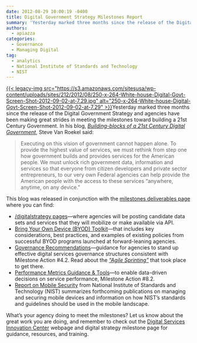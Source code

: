```yaml
---
date: 2012-08-29 10:00:19 -0400
title: Digital Government Strategy Milestones Report
summary: 'Yesterday marked three months since the release of the Digital Government Strategy and agencies have been making great strides in meeting the milestones toward building a 21st Century Government. In his blog, Building-blocks of a 21st Century Digital Government, Steve Van Roekel said: Executing on this vision of government cannot happen'
authors:
  - apiazza
categories:
  - Governance
  - Managing Digital
tag:
  - analytics
  - National Institute of Standards and Technology
  - NIST
---
```


[{{< legacy-img src="https://s3.amazonaws.com/sitesusa/wp-content/uploads/sites/212/2012/08/250-x-264-White-house-Digital-Govt-Screen-Shot-2012-09-02-at-7.29.jpg" alt="250-x-264-White-house-Digital-Govt-Screen-Shot-2012-09-02-at-7.29" >}}](https://s3.amazonaws.com/sitesusa/wp-content/uploads/sites/212/2012/08/585-x-618-White-house-Digital-Govt-Screen-Shot-2012-09-02-at-7.29.jpg)Yesterday marked three months since the release of the Digital Government Strategy and agencies have been making great strides in meeting the milestones toward building a 21st Century Government. In his blog, [_Building-blocks of a 21st Century Digital Government_](http://www.whitehouse.gov/blog/2012/08/23/building-blocks-21st-century-digital-government), Steve Van Roekel said:

> Executing on this vision of government cannot happen alone. To provide the highest value of services, we must rethink from step one how government builds and provides services for the American people. We must unlock rich government data, information and services so that everyone from citizen developers and private sector entrepreneurs, to our very own Federal agencies can help provide the American people with the access to these services “anywhere, anytime, on any device.”

This blog was released in conjunction with the [milestones deliverables page](http://www.whitehouse.gov/digitalgov/deliverables) where you can find:

  * [/digitalstrategy pages](https://www.WHATEVER/2012/08/22/agency-digital-strategy-pages/ "Agency Digital Strategy Pages")—where agencies will be posting candidate data sets and services that they will mobilize or make available via API.
  * [Bring Your Own Device (BYOD) Toolkit](http://www.whitehouse.gov/digitalgov/bring-your-own-device)—that includes key considerations, best practices, and examples of existing policies from successful BYOD programs launched at forward-leaning agencies.
  * [Governance Recommendations](http://www.whitehouse.gov/digitalgov/digital-services-governance-recommendations)—guidance for agencies to stand up effective digital services governance structures consistent with Milestone Action #4.2. Read about the [_&#8220;Agile Sprinting&#8221;_](https://www.WHATEVER/2012/08/12/agile-sprinting-to-digital-governance-recommendations/ "Agile “Sprinting” to Digital Governance Recommendations") that took place to get there.
  * [Performance Metrics Guidance & Tools](https://www.WHATEVER/2013/07/15/digital-metrics-for-federal-agencies/ "Digital Metrics for Federal Agencies")—to enable data-driven decisions on service performance, Milestone Action #8.2.
  * [Report on Mobile Security](http://csrc.nist.gov/) from National Institute of Standards and Technology (NIST) summarizes forthcoming publications on managing and securing mobile devices and information on how NIST’s standards and guidelines should be used in the mobile landscape.

What&#8217;s your agency doing to meet the milestones? Let us know about the great work you are doing, and remember to check out the [Digital Services Innovation Center](http://gsablogs.gsa.gov/dsic/) webpage and digital strategy milestone page for guidance, resources, and training.